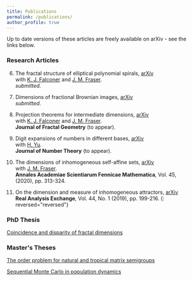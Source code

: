 ```yaml
---
title: Publications
permalink: /publications/
author_profile: true
---
```


Up to date versions of these articles are freely available on arXiv - see the links below.

### Research Articles

6. The fractal structure of elliptical polynomial spirals, [arXiv](https://arxiv.org/abs/2008.08539)  
with [K. J. Falconer](http://www.mcs.st-and.ac.uk/~kenneth/) and [J. M. Fraser](http://www.mcs.st-andrews.ac.uk/~jmf32/).  
*submitted.*  

5. Dimensions of fractional Brownian images, [arXiv](https://arxiv.org/abs/2002.03659)    
*submitted.*

4. Projection theorems for intermediate dimensions, [arXiv](https://arxiv.org/abs/1907.07632)  
with [K. J. Falconer](http://www.mcs.st-and.ac.uk/~kenneth/) and [J. M. Fraser](http://www.mcs.st-andrews.ac.uk/~jmf32/).  
**Journal of Fractal Geometry** (to appear).  

3. Digit expansions of numbers in different bases, [arXiv](https://arxiv.org/abs/1905.00832)  
with [H. Yu](https://www.dpmms.cam.ac.uk/~hy351/).  
**Journal of Number Theory** (to appear).  

2. The dimensions of inhomogeneous self-affine sets, [arXiv](https://arxiv.org/abs/1807.08694)  
with [J. M. Fraser](http://www.mcs.st-andrews.ac.uk/~jmf32/).  
**Annales Academiae Scientiarum Fennicae Mathematica**, Vol. 45, (2020), pp. 313-324.    

1. On the dimension and measure of inhomogeneous attractors, [arXiv](https://arxiv.org/abs/1805.00887)  
**Real Analysis Exchange**, Vol. 44, No. 1 (2019), pp. 199-216.
{: reversed="reversed"}
### PhD Thesis

[Coincidence and disparity of fractal dimensions](https://stuartburrell.github.io/files/thesisnosig.pdf)  

### Master's Theses

[The order problem for natural and tropical matrix semigroups](https://stuartburrell.github.io/files/gapthesis.pdf)  

[Sequential Monte Carlo in population dynamics](https://stuartburrell.github.io/files/smcthesis.pdf)  
